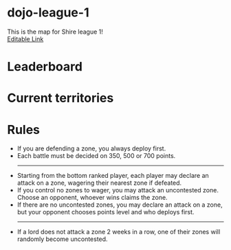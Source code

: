 # dojo-league-1

This is the map for Shire league 1! <br /><a href="https://ptcee.github.io/shiresbg/">Editable Link</a>


# Leaderboard


# Current territories

# Rules
<ul>
<li>If you are defending a zone, you always deploy first.</li>
<li>Each battle must be decided on 350, 500 or 700 points.</li>
<hr />
<li>Starting from the bottom ranked player, each player may declare an attack on a zone, wagering their nearest zone if defeated.</li>
<li>If you control no zones to wager, you may attack an uncontested zone. Choose an opponent, whoever wins claims the zone.</li>
<li>If there are no uncontested zones, you may declare an attack on a zone, but your opponent chooses points level and who deploys first.</li>
<hr />
<li>If a lord does not attack a zone 2 weeks in a row, one of their zones will randomly become uncontested.</li>
</ul>
